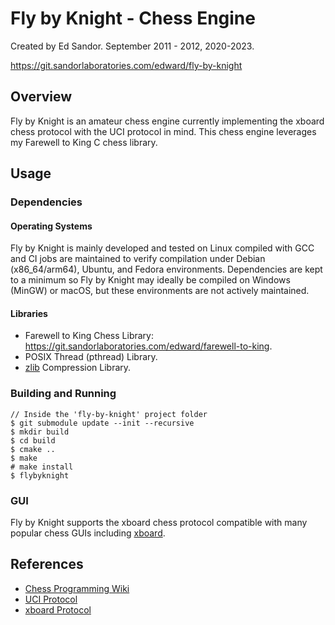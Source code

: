 # Fly by Knight - Chess Engine 
Created by Ed Sandor.
September 2011 - 2012, 2020-2023.

https://git.sandorlaboratories.com/edward/fly-by-knight

## Overview

Fly by Knight is an amateur chess engine currently implementing the xboard chess protocol with the UCI protocol in mind.  This chess engine leverages my Farewell to King C chess library.

## Usage

### Dependencies
#### Operating Systems
Fly by Knight is mainly developed and tested on Linux compiled with GCC and CI jobs are maintained to verify compilation under Debian (x86_64/arm64), Ubuntu, and Fedora environments.  Dependencies are kept to a minimum so Fly by Knight may ideally be compiled on Windows (MinGW) or macOS, but these environments are not actively maintained.
#### Libraries
- Farewell to King Chess Library: https://git.sandorlaboratories.com/edward/farewell-to-king.
- POSIX Thread (pthread) Library.
- [zlib](https://web.archive.org/web/20230404152038/https://zlib.net/) Compression Library.

### Building and Running
```
// Inside the 'fly-by-knight' project folder
$ git submodule update --init --recursive
$ mkdir build
$ cd build
$ cmake ..
$ make
# make install
$ flybyknight
```

### GUI
Fly by Knight supports the xboard chess protocol compatible with many popular chess GUIs including [xboard](https://web.archive.org/web/20230402232639/https://www.gnu.org/software/xboard/).

## References
- [Chess Programming Wiki](https://www.chessprogramming.org)
- [UCI Protocol](https://web.archive.org/web/20230402232147/https://wbec-ridderkerk.nl/html/UCIProtocol.html)
- [xboard Protocol](https://web.archive.org/web/20230322184658/http://www.gnu.org/software/xboard/engine-intf.html)